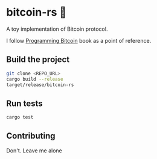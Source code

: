 # bitcoin-rs 🦀

A toy implementation of Bitcoin protocol.

I follow [Programming Bitcoin](https://www.amazon.com/Programming-Bitcoin-Learn-Program-Scratch/dp/1492031496)
book as a point of reference.

## Build the project
```bash
git clone <REPO_URL>
cargo build --release
target/release/bitcoin-rs
```

## Run tests
```bash
cargo test
```

## Contributing
Don't. Leave me alone